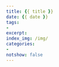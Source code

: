 ```yaml
---
title: {{ title }}
date: {{ date }}
tags:
- 
excerpt: 
index_img: /img/
categories: 
- 
notshow: false
---
```


